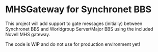 # MHSGateway for Synchronet BBS

This project will add support to gate messages (initially) between Synchronet BBS and Worldgroup Server/Major BBS using the included Novell MHS gateway.

The code is WIP and do not use for production environment yet!




